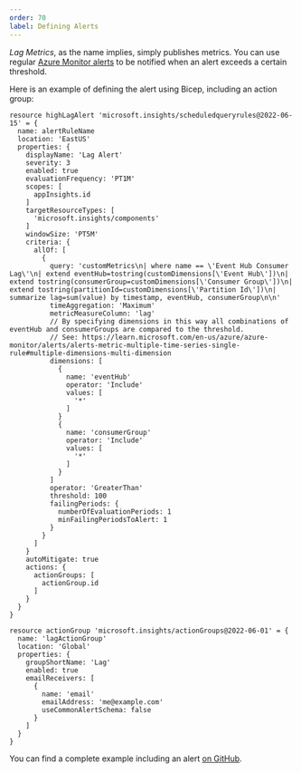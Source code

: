 ```yaml
--- 
order: 70
label: Defining Alerts
---
```


_Lag Metrics_, as the name implies, simply publishes metrics. You can 
use regular [Azure Monitor alerts](https://learn.microsoft.com/en-us/azure/azure-monitor/alerts/alerts-overview) 
to be notified when an alert exceeds a certain threshold.

Here is an example of defining the alert using Bicep, including an action group:

```bicep
resource highLagAlert 'microsoft.insights/scheduledqueryrules@2022-06-15' = {
  name: alertRuleName
  location: 'EastUS'
  properties: {
    displayName: 'Lag Alert'
    severity: 3
    enabled: true
    evaluationFrequency: 'PT1M'
    scopes: [
      appInsights.id
    ]
    targetResourceTypes: [
      'microsoft.insights/components'
    ]
    windowSize: 'PT5M'
    criteria: {
      allOf: [
        {
          query: 'customMetrics\n| where name == \'Event Hub Consumer Lag\'\n| extend eventHub=tostring(customDimensions[\'Event Hub\'])\n| extend tostring(consumerGroup=customDimensions[\'Consumer Group\'])\n| extend tostring(partitionId=customDimensions[\'Partition Id\'])\n| summarize lag=sum(value) by timestamp, eventHub, consumerGroup\n\n'
          timeAggregation: 'Maximum'
          metricMeasureColumn: 'lag'
          // By specifying dimensions in this way all combinations of eventHub and consumerGroups are compared to the threshold.
          // See: https://learn.microsoft.com/en-us/azure/azure-monitor/alerts/alerts-metric-multiple-time-series-single-rule#multiple-dimensions-multi-dimension
          dimensions: [
            {
              name: 'eventHub'
              operator: 'Include'
              values: [
                '*'
              ]
            }
            {
              name: 'consumerGroup'
              operator: 'Include'
              values: [
                '*'
              ]
            }
          ]
          operator: 'GreaterThan'
          threshold: 100
          failingPeriods: {
            numberOfEvaluationPeriods: 1
            minFailingPeriodsToAlert: 1
          }
        }
      ]
    }
    autoMitigate: true
    actions: {
      actionGroups: [
        actionGroup.id
      ]
    }
  }
}

resource actionGroup 'microsoft.insights/actionGroups@2022-06-01' = {
  name: 'lagActionGroup'
  location: 'Global'
  properties: {
    groupShortName: 'Lag'
    enabled: true
    emailReceivers: [
      {
        name: 'email'
        emailAddress: 'me@example.com'
        useCommonAlertSchema: false
      }
    ]
  }
}
```
 You can find a complete example including an alert [on GitHub](https://github.com/huditech/lag-metrics-sample).
